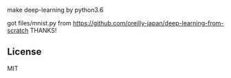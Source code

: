 make deep-learning by python3.6

got files/mnist.py from https://github.com/oreilly-japan/deep-learning-from-scratch
THANKS!

## License
MIT
